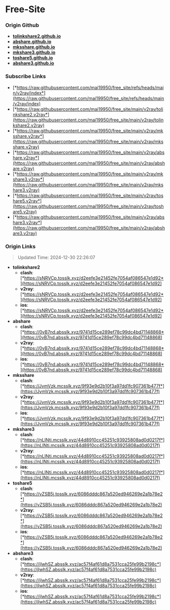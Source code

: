 # Free-Site

### Origin Github

- [**tolinkshare2.github.io**](https://github.com/tolinkshare2/tolinkshare2.github.io)
- [**abshare.github.io**](https://github.com/abshare/abshare.github.io)
- [**mksshare.github.io**](https://github.com/mksshare/mksshare.github.io)
- [**mkshare3.github.io**](https://github.com/mkshare3/mkshare3.github.io)
- [**toshare5.github.io**](https://github.com/toshare5/toshare5.github.io)
- [**abshare3.github.io**](https://github.com/abshare3/abshare3.github.io)

### Subscribe Links

- [*https://raw.githubusercontent.com/mai19950/free_site/refs/heads/main/v2ray/index*](https://raw.githubusercontent.com/mai19950/free_site/refs/heads/main/v2ray/index)
- [*https://raw.githubusercontent.com/mai19950/free_site/main/v2ray/tolinkshare2.v2ray*](https://raw.githubusercontent.com/mai19950/free_site/main/v2ray/tolinkshare2.v2ray)
- [*https://raw.githubusercontent.com/mai19950/free_site/main/v2ray/mksshare.v2ray*](https://raw.githubusercontent.com/mai19950/free_site/main/v2ray/mksshare.v2ray)
- [*https://raw.githubusercontent.com/mai19950/free_site/main/v2ray/abshare.v2ray*](https://raw.githubusercontent.com/mai19950/free_site/main/v2ray/abshare.v2ray)
- [*https://raw.githubusercontent.com/mai19950/free_site/main/v2ray/mkshare3.v2ray*](https://raw.githubusercontent.com/mai19950/free_site/main/v2ray/mkshare3.v2ray)
- [*https://raw.githubusercontent.com/mai19950/free_site/main/v2ray/toshare5.v2ray*](https://raw.githubusercontent.com/mai19950/free_site/main/v2ray/toshare5.v2ray)
- [*https://raw.githubusercontent.com/mai19950/free_site/main/v2ray/abshare3.v2ray*](https://raw.githubusercontent.com/mai19950/free_site/main/v2ray/abshare3.v2ray)

### Origin Links

> Updated Time: 2024-12-30 22:26:07

- **tolinkshare2**
  - **clash**: [*https://sNRVCp.tosslk.xyz/d2eefe3e21452fe7054af086547e1d92*](https://sNRVCp.tosslk.xyz/d2eefe3e21452fe7054af086547e1d92)
  - **v2ray**: [*https://sNRVCp.tosslk.xyz/d2eefe3e21452fe7054af086547e1d92*](https://sNRVCp.tosslk.xyz/d2eefe3e21452fe7054af086547e1d92)
  - **ios**: [*https://sNRVCp.tosslk.xyz/d2eefe3e21452fe7054af086547e1d92*](https://sNRVCp.tosslk.xyz/d2eefe3e21452fe7054af086547e1d92)
- **abshare**
  - **clash**: [*https://0vB7nd.absslk.xyz/9741d15ce289ef78c99dc4bd71148868*](https://0vB7nd.absslk.xyz/9741d15ce289ef78c99dc4bd71148868)
  - **v2ray**: [*https://0vB7nd.absslk.xyz/9741d15ce289ef78c99dc4bd71148868*](https://0vB7nd.absslk.xyz/9741d15ce289ef78c99dc4bd71148868)
  - **ios**: [*https://0vB7nd.absslk.xyz/9741d15ce289ef78c99dc4bd71148868*](https://0vB7nd.absslk.xyz/9741d15ce289ef78c99dc4bd71148868)
- **mksshare**
  - **clash**: [*https://JvmVzk.mcsslk.xyz/9f93e9d2b10f3a97dd1fc907361b477f*](https://JvmVzk.mcsslk.xyz/9f93e9d2b10f3a97dd1fc907361b477f)
  - **v2ray**: [*https://JvmVzk.mcsslk.xyz/9f93e9d2b10f3a97dd1fc907361b477f*](https://JvmVzk.mcsslk.xyz/9f93e9d2b10f3a97dd1fc907361b477f)
  - **ios**: [*https://JvmVzk.mcsslk.xyz/9f93e9d2b10f3a97dd1fc907361b477f*](https://JvmVzk.mcsslk.xyz/9f93e9d2b10f3a97dd1fc907361b477f)
- **mkshare3**
  - **clash**: [*https://nLINti.mcsslk.xyz/44d8910cc45251c93925808ad0d0217f*](https://nLINti.mcsslk.xyz/44d8910cc45251c93925808ad0d0217f)
  - **v2ray**: [*https://nLINti.mcsslk.xyz/44d8910cc45251c93925808ad0d0217f*](https://nLINti.mcsslk.xyz/44d8910cc45251c93925808ad0d0217f)
  - **ios**: [*https://nLINti.mcsslk.xyz/44d8910cc45251c93925808ad0d0217f*](https://nLINti.mcsslk.xyz/44d8910cc45251c93925808ad0d0217f)
- **toshare5**
  - **clash**: [*https://vZSB5j.tosslk.xyz/6086dddc867a520ed946269e2a1b78e2*](https://vZSB5j.tosslk.xyz/6086dddc867a520ed946269e2a1b78e2)
  - **v2ray**: [*https://vZSB5j.tosslk.xyz/6086dddc867a520ed946269e2a1b78e2*](https://vZSB5j.tosslk.xyz/6086dddc867a520ed946269e2a1b78e2)
  - **ios**: [*https://vZSB5j.tosslk.xyz/6086dddc867a520ed946269e2a1b78e2*](https://vZSB5j.tosslk.xyz/6086dddc867a520ed946269e2a1b78e2)
- **abshare3**
  - **clash**: [*https://jIwhSZ.absslk.xyz/ac57f4af61d8a7531cca25fe99b2198c*](https://jIwhSZ.absslk.xyz/ac57f4af61d8a7531cca25fe99b2198c)
  - **v2ray**: [*https://jIwhSZ.absslk.xyz/ac57f4af61d8a7531cca25fe99b2198c*](https://jIwhSZ.absslk.xyz/ac57f4af61d8a7531cca25fe99b2198c)
  - **ios**: [*https://jIwhSZ.absslk.xyz/ac57f4af61d8a7531cca25fe99b2198c*](https://jIwhSZ.absslk.xyz/ac57f4af61d8a7531cca25fe99b2198c)
